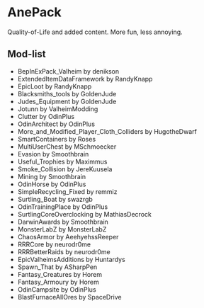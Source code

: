 # AnePack
Quality-of-Life and added content.
More fun, less annoying.


## Mod-list
- BepInExPack_Valheim by denikson
- ExtendedItemDataFramework by RandyKnapp
- EpicLoot by RandyKnapp
- Blacksmiths_tools by GoldenJude
- Judes_Equipment by GoldenJude
- Jotunn by ValheimModding
- Clutter by OdinPlus
- OdinArchitect by OdinPlus
- More_and_Modified_Player_Cloth_Colliders by HugotheDwarf
- SmartContainers by Roses
- MultiUserChest by MSchmoecker
- Evasion by Smoothbrain
- Useful_Trophies by Maximmus
- Smoke_Collision by JereKuusela
- Mining by Smoothbrain
- OdinHorse by OdinPlus
- SimpleRecycling_Fixed by remmiz
- Surtling_Boat by swazrgb
- OdinTrainingPlace by OdinPlus
- SurtlingCoreOverclocking by MathiasDecrock
- DarwinAwards by Smoothbrain
- MonsterLabZ by MonsterLabZ
- ChaosArmor by AeehyehssReeper
- RRRCore by neurodr0me
- RRRBetterRaids by neurodr0me
- EpicValheimsAdditions by Huntardys
- Spawn_That by ASharpPen
- Fantasy_Creatures by Horem
- Fantasy_Armoury by Horem
- OdinCampsite by OdinPlus
- BlastFurnaceAllOres by SpaceDrive